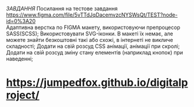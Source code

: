 *ЗАВДАННЯ*
Посилання на тестове завдання https://www.figma.com/file/5vTTdJqDacemvzcNYSWsQt/TEST?node-id=0%3A20  
Адаптивна верстка по FIGMA макету, використовуючи препроцесор SASS(SCSS);
Використовувати SVG-іконки. В макеті їх немає, але можете знайти безкоштовні такі або схожі, в інтернеті не викличе складності;
Додати на свій розсуд CSS анімації, анімації при скролі;
Додати на свій розсуд зміну стану елементів (наприклад кнопок) при наведенні;

# https://jumpedfox.github.io/digitalproject/ 
